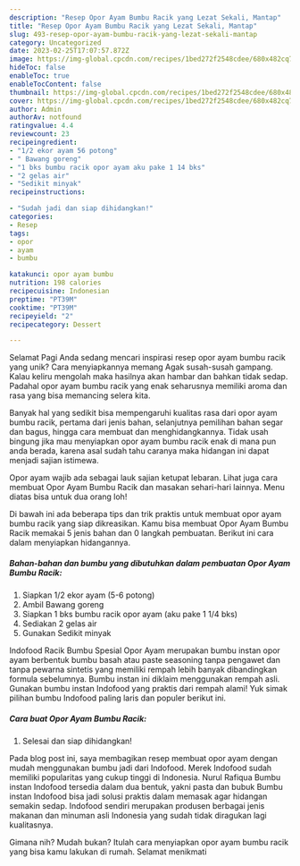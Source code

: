 ```yaml
---
description: "Resep Opor Ayam Bumbu Racik yang Lezat Sekali, Mantap"
title: "Resep Opor Ayam Bumbu Racik yang Lezat Sekali, Mantap"
slug: 493-resep-opor-ayam-bumbu-racik-yang-lezat-sekali-mantap
category: Uncategorized
date: 2023-02-25T17:07:57.872Z
image: https://img-global.cpcdn.com/recipes/1bed272f2548cdee/680x482cq70/opor-ayam-bumbu-racik-foto-resep-utama.jpg
hideToc: false
enableToc: true
enableTocContent: false
thumbnail: https://img-global.cpcdn.com/recipes/1bed272f2548cdee/680x482cq70/opor-ayam-bumbu-racik-foto-resep-utama.jpg
cover: https://img-global.cpcdn.com/recipes/1bed272f2548cdee/680x482cq70/opor-ayam-bumbu-racik-foto-resep-utama.jpg
author: Admin
authorAv: notfound
ratingvalue: 4.4
reviewcount: 23
recipeingredient:
- "1/2 ekor ayam 56 potong"
- " Bawang goreng"
- "1 bks bumbu racik opor ayam aku pake 1 14 bks"
- "2 gelas air"
- "Sedikit minyak"
recipeinstructions:

- "Sudah jadi dan siap dihidangkan!"
categories:
- Resep
tags:
- opor
- ayam
- bumbu

katakunci: opor ayam bumbu 
nutrition: 198 calories
recipecuisine: Indonesian
preptime: "PT39M"
cooktime: "PT39M"
recipeyield: "2"
recipecategory: Dessert

---
```



Selamat Pagi Anda sedang mencari inspirasi resep opor ayam bumbu racik yang unik? Cara menyiapkannya memang Agak susah-susah gampang. Kalau keliru mengolah maka hasilnya akan hambar dan bahkan tidak sedap. Padahal opor ayam bumbu racik yang enak seharusnya memiliki aroma dan rasa yang bisa memancing selera kita.


Banyak hal yang sedikit bisa mempengaruhi kualitas rasa dari opor ayam bumbu racik, pertama dari jenis bahan, selanjutnya pemilihan bahan segar dan bagus, hingga cara membuat dan menghidangkannya. Tidak usah bingung jika mau menyiapkan opor ayam bumbu racik enak di mana pun anda berada, karena asal sudah tahu caranya maka hidangan ini dapat menjadi sajian istimewa.

Opor ayam wajib ada sebagai lauk sajian ketupat lebaran. Lihat juga cara membuat Opor Ayam Bumbu Racik dan masakan sehari-hari lainnya. Menu diatas bisa untuk dua orang loh!


Di bawah ini ada beberapa tips dan trik praktis untuk membuat opor ayam bumbu racik yang siap dikreasikan. Kamu bisa membuat Opor Ayam Bumbu Racik memakai 5 jenis bahan dan 0 langkah pembuatan. Berikut ini cara dalam menyiapkan hidangannya.

<!--inarticleads1-->

##### Bahan-bahan dan bumbu yang dibutuhkan dalam pembuatan Opor Ayam Bumbu Racik:

1. Siapkan 1/2 ekor ayam (5-6 potong)
1. Ambil  Bawang goreng
1. Siapkan 1 bks bumbu racik opor ayam (aku pake 1 1/4 bks)
1. Sediakan 2 gelas air
1. Gunakan Sedikit minyak


Indofood Racik Bumbu Spesial Opor Ayam merupakan bumbu instan opor ayam berbentuk bumbu basah atau paste seasoning tanpa pengawet dan tanpa pewarna sintetis yang memiliki rempah lebih banyak dibandingkan formula sebelumnya. Bumbu instan ini diklaim menggunakan rempah asli. Gunakan bumbu instan Indofood yang praktis dari rempah alami! Yuk simak pilihan bumbu Indofood paling laris dan populer berikut ini. 

<!--inarticleads2-->

##### Cara buat Opor Ayam Bumbu Racik:


1. Selesai dan siap dihidangkan!

Pada blog post ini, saya membagikan resep membuat opor ayam dengan mudah menggunakan bumbu jadi dari Indofood. Merek Indofood sudah memiliki popularitas yang cukup tinggi di Indonesia. Nurul Rafiqua Bumbu instan Indofood tersedia dalam dua bentuk, yakni pasta dan bubuk Bumbu instan Indofood bisa jadi solusi praktis dalam memasak agar hidangan semakin sedap. Indofood sendiri merupakan produsen berbagai jenis makanan dan minuman asli Indonesia yang sudah tidak diragukan lagi kualitasnya. 

Gimana nih? Mudah bukan? Itulah cara menyiapkan opor ayam bumbu racik yang bisa kamu lakukan di rumah. Selamat menikmati
